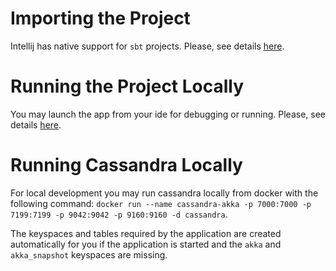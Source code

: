 # Importing the Project
Intellij has native support for `sbt` projects. Please, see details [here](https://blog.jetbrains.com/scala/2013/11/18/built-in-sbt-support-in-intellij-idea-13/).

# Running the Project Locally
You may launch the app from your ide for debugging or running. Please, see details [here](https://www.playframework.com/documentation/2.5.x/IDE).

# Running Cassandra Locally
For local development you may run cassandra locally from docker with the following command:
`docker run --name cassandra-akka -p 7000:7000 -p 7199:7199 -p 9042:9042 -p 9160:9160 -d cassandra`.

The keyspaces and tables required by the application are created automatically for you if the application is started and the `akka` and `akka_snapshot` keyspaces are missing.

